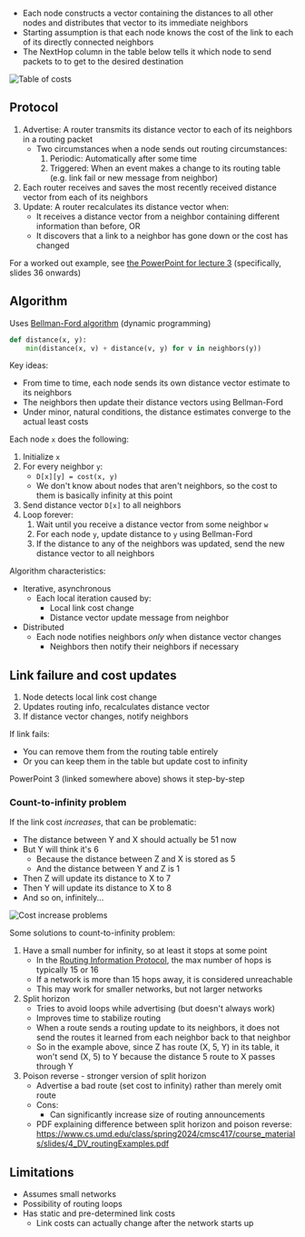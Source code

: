 - Each node constructs a vector containing the distances to all other nodes and distributes that vector to its immediate neighbors
- Starting assumption is that each node knows the cost of the link to each of its directly connected neighbors
- The NextHop column in the table below tells it which node to send packets to to get to the desired destination

![Table of costs](img/distance-vector-cost-table.png)

## Protocol

1. Advertise: A router transmits its distance vector to each of its neighbors in a routing packet
	- Two circumstances when a node sends out routing circumstances:
		1. Periodic: Automatically after some time
		2. Triggered: When an event makes a change to its routing table (e.g. link fail or new message from neighbor)
2. Each router receives and saves the most recently received distance vector from each of its neighbors
3. Update: A router recalculates its distance vector when:
	- It receives a distance vector from a neighbor containing different information than before, OR
	- It discovers that a link to a neighbor has gone down or the cost has changed

For a worked out example, see [the PowerPoint for lecture 3](https://www.cs.umd.edu/class/spring2024/cmsc417/course_materials/slides/3_internetworking_DV_routing.pptx) (specifically, slides 36 onwards)

## Algorithm

Uses [Bellman-Ford algorithm](https://en.wikipedia.org/wiki/Bellman%E2%80%93Ford_algorithm) (dynamic programming)

```python
def distance(x, y):
    min(distance(x, v) + distance(v, y) for v in neighbors(y))
```

Key ideas:
- From time to time, each node sends its own distance vector estimate to its neighbors
- The neighbors then update their distance vectors using Bellman-Ford
- Under minor, natural conditions, the distance estimates converge to the actual least costs

Each node `x` does the following:

1. Initialize `x`
2. For every neighbor `y`:
	- `D[x][y] = cost(x, y)`
	- We don't know about nodes that aren't neighbors, so the cost to them is basically infinity at this point
3. Send distance vector `D[x]` to all neighbors
4. Loop forever:
	1. Wait until you receive a distance vector from some neighbor `w`
	2. For each node `y`, update distance to `y` using Bellman-Ford
	3. If the distance to any of the neighbors was updated, send the new distance vector to all neighbors

Algorithm characteristics:
- Iterative, asynchronous
	- Each local iteration caused by:
		- Local link cost change
		- Distance vector update message from neighbor
- Distributed
	- Each node notifies neighbors *only* when distance vector changes
		- Neighbors then notify their neighbors if necessary

## Link failure and cost updates

1. Node detects local link cost change
2. Updates routing info, recalculates distance vector
3. If distance vector changes, notify neighbors

If link fails:
- You can remove them from the routing table entirely
- Or you can keep them in the table but update cost to infinity

PowerPoint 3 (linked somewhere above) shows it step-by-step

### Count-to-infinity problem

If the link cost *increases*, that can be problematic:
- The distance between Y and X should actually be 51 now
- But Y will think it's 6
	- Because the distance between Z and X is stored as 5
	- And the distance between Y and Z is 1
- Then Z will update its distance to X to 7
- Then Y will update its distance to X to 8
- And so on, infinitely...

![Cost increase problems](img/cost-increase-problem.png)

Some solutions to count-to-infinity problem:
1. Have a small number for infinity, so at least it stops at some point
	- In the [Routing Information Protocol](OSI%20layers/Network%20Layer/Routing/Routing%20Information%20Protocol.md), the max number of hops is typically 15 or 16
	- If a network is more than 15 hops away, it is considered unreachable
	- This may work for smaller networks, but not larger networks
2. Split horizon
	- Tries to avoid loops while advertising (but doesn't always work)
	- Improves time to stabilize routing
	- When a route sends a routing update to its neighbors, it does not send the routes it learned from each neighbor back to that neighbor
	- So in the example above, since Z has route (X, 5, Y) in its table, it won't send (X, 5) to Y because the distance 5 route to X passes through Y
3. Poison reverse - stronger version of split horizon
	- Advertise a bad route (set cost to infinity) rather than merely omit route
	- Cons:
		- Can significantly increase size of routing announcements
	- PDF explaining difference between split horizon and poison reverse: https://www.cs.umd.edu/class/spring2024/cmsc417/course_materials/slides/4_DV_routingExamples.pdf

## Limitations

- Assumes small networks
- Possibility of routing loops
- Has static and pre-determined link costs
	- Link costs can actually change after the network starts up
